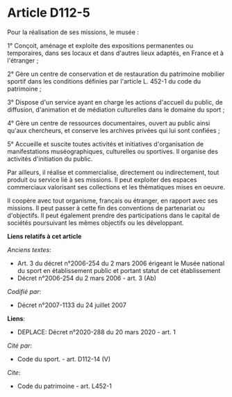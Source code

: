 # Article D112-5

Pour la réalisation de ses missions, le musée : 

1° Conçoit, aménage et exploite des expositions permanentes ou temporaires, dans ses locaux et dans d'autres lieux adaptés,
en France et à l'étranger ; 

2° Gère un centre de conservation et de restauration du patrimoine mobilier sportif dans les conditions définies par
l'article L. 452-1 du code du patrimoine ; 

3° Dispose d'un service ayant en charge les actions d'accueil du public, de diffusion, d'animation et de médiation
culturelles dans le domaine du sport ; 

4° Gère un centre de ressources documentaires, ouvert au public ainsi qu'aux chercheurs, et conserve les archives privées qui
lui sont confiées ; 

5° Accueille et suscite toutes activités et initiatives d'organisation de manifestations muséographiques, culturelles ou
sportives. Il organise des activités d'initiation du public. 

Par ailleurs, il réalise et commercialise, directement ou indirectement, tout produit ou service lié à ses missions. Il peut
exploiter des espaces commerciaux valorisant ses collections et les thématiques mises en oeuvre. 

Il coopère avec tout organisme, français ou étranger, en rapport avec ses missions. Il peut passer à cette fin des
conventions de partenariat ou d'objectifs. Il peut également prendre des participations dans le capital de sociétés
poursuivant les mêmes objectifs ou les développant.

**Liens relatifs à cet article**

_Anciens textes_:

  - Art. 3 du décret n°2006-254 du 2 mars 2006 érigeant le Musée national du sport en établissement public et portant statut de cet établissement
  - Décret n°2006-254 du 2 mars 2006 - art. 3 (Ab)

_Codifié par_:

  - Décret n°2007-1133 du 24 juillet 2007

**Liens**:

  - DEPLACE: Décret n°2020-288 du 20 mars 2020 - art. 1

_Cité par_:

  - Code du sport. - art. D112-14 (V)

_Cite_:

  - Code du patrimoine - art. L452-1
